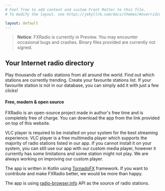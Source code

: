 ```yaml
---
# Feel free to add content and custom Front Matter to this file.
# To modify the layout, see https://jekyllrb.com/docs/themes/#overriding-theme-defaults

layout: default
---
```


> **Notice**: FXRadio is currently in Preview. You may encounter occasional bugs and crashes. Binary files provided are
> currently not signed.


Your Internet radio directory
------
Play thousands of radio stations from all around the world. Find out which stations are currently trending. Create your
favourite stations list. If your favourite station is not in our database, you can simply add it with just a few clicks!

#### Free, modern & open source

FXRadio is an open-source project made in author's free time and is completely free of charge. You can download the app
from the link provided on top of this website.

VLC player is required to be installed on your system for the best streaming experience.
VLC player is a free multimedia player which supports the majority of radio stations listed in our app.
If you cannot install it on your system, you can still use our app with our custom media player, however it currently
has some limitations and some station might not play.
We are always working on improving our custom player.

The app is written in Kotlin using [TornadoFX](https://tornadofx.io) framework. If you want to contribute and make
FXRadio better, we would be more than happy.

The app is using [radio-browser.info](http://radio-browser.info) API as the source of radio stations.
